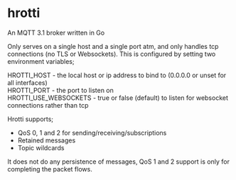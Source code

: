 hrotti
======

An MQTT 3.1 broker written in Go

Only serves on a single host and a single port atm, and only handles tcp connections (no TLS or Websockets).
This is configured by setting two environment variables;

HROTTI_HOST - the local host or ip address to bind to (0.0.0.0 or unset for all interfaces)  
HROTTI_PORT - the port to listen on  
HROTTI_USE_WEBSOCKETS - true or false (default) to listen for websocket connections rather than tcp  

Hrotti supports;
* QoS 0, 1 and 2 for sending/receiving/subscriptions
* Retained messages
* Topic wildcards

It does not do any persistence of messages, QoS 1 and 2 support is only for completing the packet flows.